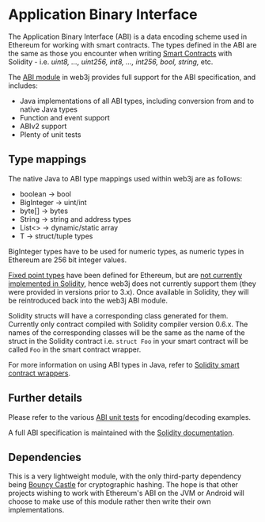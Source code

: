 Application Binary Interface
============================

The Application Binary Interface (ABI) is a data encoding scheme used in Ethereum for working with smart contracts. The types defined in the ABI are the same as those you encounter when writing [Smart Contracts](smart_contracts.md) with Solidity - i.e. *uint8, ..., uint256, int8, ..., int256, bool, string,* etc.

The [ABI module](https://github.com/web3j/web3j/tree/master/abi) in web3j provides full support for the ABI specification, and includes:

-   Java implementations of all ABI types, including conversion from and to native Java types
-   Function and event support
-   ABIv2 support
-   Plenty of unit tests

Type mappings
-------------

The native Java to ABI type mappings used within web3j are as follows:

-   boolean -> bool
-   BigInteger -> uint/int
-   byte[\] -> bytes
-   String -> string and address types
-   List<\> -> dynamic/static array
-   T -> struct/tuple types

BigInteger types have to be used for numeric types, as numeric types in Ethereum are 256 bit integer values.

[Fixed point types](http://solidity.readthedocs.io/en/develop/abi-spec.html#types) have been defined for Ethereum, but are [not currently implemented in Solidity](https://github.com/ethereum/solidity/issues/409), hence web3j does not currently support them (they were provided in versions prior to 3.x). Once available in Solidity, they will be reintroduced back into the web3j ABI module.

Solidity structs will have a corresponding class generated for them. Currently only contract compiled with Solidity compiler version 0.6.x. The names of the corresponding classes will be the same as the name of the struct in the Solidity contract i.e. `struct Foo` in your smart contract will be called `Foo` in the smart contract wrapper.

For more information on using ABI types in Java, refer to [Solidity smart contract wrappers](smart_contracts.md#solidity-smart-contract-wrappers).

Further details
---------------

Please refer to the various [ABI unit tests](https://github.com/web3j/web3j/tree/master/abi/src/test/java/org/web3j/abi) for encoding/decoding examples.

A full ABI specification is maintained with the [Solidity documentation](http://solidity.readthedocs.io/en/develop/abi-spec.html).

Dependencies
------------

This is a very lightweight module, with the only third-party dependency being [Bouncy Castle](https://www.bouncycastle.org/) for cryptographic hashing. The hope is that other projects wishing to work with
Ethereum's ABI on the JVM or Android will choose to make use of this module rather then write their own implementations.
